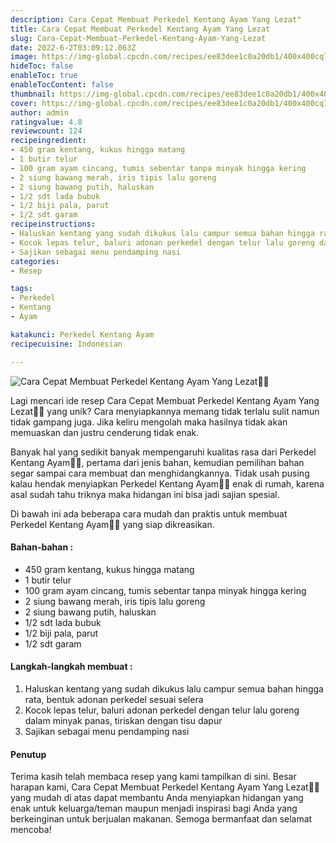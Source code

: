```yaml
---
description: Cara Cepat Membuat Perkedel Kentang Ayam Yang Lezat"
title: Cara Cepat Membuat Perkedel Kentang Ayam Yang Lezat
slug: Cara-Cepat-Membuat-Perkedel-Kentang-Ayam-Yang-Lezat
date: 2022-6-2T03:09:12.063Z
image: https://img-global.cpcdn.com/recipes/ee83dee1c0a20db1/400x400cq70/photo.jpg
hideToc: false
enableToc: true
enableTocContent: false
thumbnail: https://img-global.cpcdn.com/recipes/ee83dee1c0a20db1/400x400cq70/photo.jpg
cover: https://img-global.cpcdn.com/recipes/ee83dee1c0a20db1/400x400cq70/photo.jpg
author: admin
ratingvalue: 4.8
reviewcount: 124
recipeingredient:
- 450 gram kentang, kukus hingga matang
- 1 butir telur
- 100 gram ayam cincang, tumis sebentar tanpa minyak hingga kering
- 2 siung bawang merah, iris tipis lalu goreng
- 2 siung bawang putih, haluskan
- 1/2 sdt lada bubuk
- 1/2 biji pala, parut
- 1/2 sdt garam
recipeinstructions:
- Haluskan kentang yang sudah dikukus lalu campur semua bahan hingga rata, bentuk adonan perkedel sesuai selera
- Kocok lepas telur, baluri adonan perkedel dengan telur lalu goreng dalam minyak panas, tiriskan dengan tisu dapur
- Sajikan sebagai menu pendamping nasi
categories:
- Resep

tags:
- Perkedel
- Kentang
- Ayam

katakunci: Perkedel Kentang Ayam
recipecuisine: Indonesian

---
```


![Cara Cepat Membuat Perkedel Kentang Ayam Yang Lezat👩‍🍳](https://img-global.cpcdn.com/recipes/ee83dee1c0a20db1/400x400cq70/photo.jpg)

Lagi mencari ide resep Cara Cepat Membuat Perkedel Kentang Ayam Yang Lezat👩‍🍳 yang unik? Cara menyiapkannya memang tidak terlalu sulit namun tidak gampang juga. Jika keliru mengolah maka hasilnya tidak akan memuaskan dan justru cenderung tidak enak.

Banyak hal yang sedikit banyak mempengaruhi kualitas rasa dari Perkedel Kentang Ayam👩‍🍳, pertama dari jenis bahan, kemudian pemilihan bahan segar sampai cara membuat dan menghidangkannya. Tidak usah pusing kalau hendak menyiapkan Perkedel Kentang Ayam👩‍🍳 enak di rumah, karena asal sudah tahu triknya maka hidangan ini bisa jadi sajian spesial.

Di bawah ini ada beberapa cara mudah dan praktis untuk membuat Perkedel Kentang Ayam👩‍🍳 yang siap dikreasikan.

<!--inarticleads1-->

#### Bahan-bahan :

- 450 gram kentang, kukus hingga matang
- 1 butir telur
- 100 gram ayam cincang, tumis sebentar tanpa minyak hingga kering
- 2 siung bawang merah, iris tipis lalu goreng
- 2 siung bawang putih, haluskan
- 1/2 sdt lada bubuk
- 1/2 biji pala, parut
- 1/2 sdt garam

<!--inarticleads2-->

#### Langkah-langkah membuat :

1. Haluskan kentang yang sudah dikukus lalu campur semua bahan hingga rata, bentuk adonan perkedel sesuai selera
1. Kocok lepas telur, baluri adonan perkedel dengan telur lalu goreng dalam minyak panas, tiriskan dengan tisu dapur
1. Sajikan sebagai menu pendamping nasi

#### Penutup

Terima kasih telah membaca resep yang kami tampilkan di sini. Besar harapan kami, Cara Cepat Membuat Perkedel Kentang Ayam Yang Lezat👩‍🍳 yang mudah di atas dapat membantu Anda menyiapkan hidangan yang enak untuk keluarga/teman maupun menjadi inspirasi bagi Anda yang berkeinginan untuk berjualan makanan. Semoga bermanfaat dan selamat mencoba!